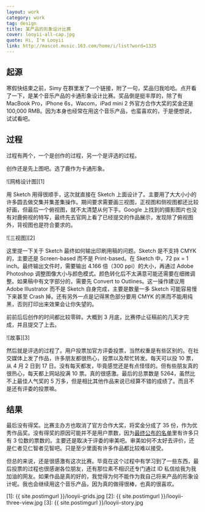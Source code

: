 ```yaml
---
layout: work
category: work
tag: design
title: 某产品的形象设计比赛
cover: looyii-all-cap.jpg
quote: Hi, I'm Looyii
link: http://mascot.music.163.com/home/i/list?word=1325
---
```


## 起源

寒假快结束之前，Simy 在群里发了一个链接，附了一句，奖品归我哈哈。点开看了一下，是某个音乐产品的卡通形象设计比赛。奖品倒是挺丰厚的，除了有 MacBook Pro，iPhone 6s，Wacom，iPad mini 2 外官方合作大奖的奖金还是 100,000 RMB。因为本身也经常在用这个音乐产品，也蛮喜欢的，于是便想说，试试看吧。

<!-- more -->

## 过程

过程有两个，一个是创作的过程，另一个是评选的过程。

创作还是先上图吧。选了鹿作为卡通形象。

![网格设计图][1]

用 Sketch 用得很顺手，这次就直接在 Sketch 上面设计了。主要用了大大小小的许多圆去做交集并集差集操作。期间要求需要画三视图，正视图和侧视图都还比较好画，但最后一个俯视图，就不太清楚从何下手。Google 上找到的摄影图片也没有对鹿俯视的特写，最终先去官网上看了已经提交的作品展示，发现除了俯视图外，背视图也是符合要求的。

![三视图][2]

这里提一下关于 Sketch 最终如何输出印刷用稿的问题。Sketch 是不支持 CMYK 的，主要还是 Screen-based 而不是 Print-based。在 Sketch 中，72 px = 1 inch。最终输出文件时，需要输出 4.166 倍（300 ppi）的大小，再通过 Adobe Photoshop 调整图像大小与颜色模式。颜色转化后不太满意可能还需要在细微调整。如果稿中有文字部分的，需要先 Convert to Outlines。这一操作建议用 Adobe Illustrator 而不是 Sketch 自身完成，主要是数量一多 Sketch 可能容易慢下来甚至 Crash 掉。还有另外一点是记得黑色部分要用 CMYK 的黑而不能用纯黑，否则打印出来效果会让你失望的。

前前后后创作的时间都比较零碎。大概到 3 月底，比赛停止征稿前的几天才完成，并且提交了上去。

![故事][3]

然后就是评选的过程了。用户投票加官方评委投票，当然权重是有些区别的。在社交媒体上发了作品，许多朋友都很热心，投票以及帮忙转发。每天可以投 10 票，从 4 月 2 日到 17 日。没有每天都发，毕竟感觉还是有点怪怪的。但有些朋友真的很热心，每天都上网站投满 10 票。真的很感激。最后的总票数是 5264，虽然比不上最佳人气奖的 5 万多，但是相比其他作品来说已经算不错的成绩了。而且不是还有评委的投票嘛。

## 结果

最后没有得奖。比赛主办方也取消了官方合作大奖，将奖金分成了 35 份，作为优秀作品奖。没有得奖的原因可能并不是用户票数，因为[最终公布的名单](http://mascot.music.163.com/)里有许多只有 3 位数的票数的。主要还是取决于评委的审美吧。审美如何不太好去评价，还是仁者见仁智者见智吧。只是至少里面有许多作品都比较难以接受。

但总的来说，还是很感激有这次比赛。毕竟在这个过程中有学习到了一些东西，最后投票的过程也很感谢各位朋友，还有那位素不相识还专门通过 ID 私信给我为我加油的网友。如果作品是真的好的，我觉得为何不能作为我自己将来产品的形象设计呢。我也会继续用这个音乐产品，因为真的做得很棒，也真的很喜欢。

[1]: {{ site.postimgurl }}/looyii-grids.jpg
[2]: {{ site.postimgurl }}/looyii-three-view.jpg
[3]: {{ site.postimgurl }}/looyii-story.jpg